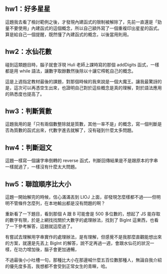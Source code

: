 ## hw1：好多星星

這題我去看了檢討範例之後，才發現內建函式的限制被解除了，先前一直還是「勁量不要使用」內建函式的這個概念，所以自己額外寫了一個重複印出星星的函式。算是給自己一個提醒，既然懂了內建函式的概念，以後當用則用。

## hw2：水仙花數

碰到這類題目時，腦子就會浮現 Huli 老師上課時寫的那個 addDigits 函式，一樣都是用 while 語法，讓數字取餘數然後除以十讓它榨乾自己的概念。

這是上週指定教材最後的課題，對那個時候的我來說是一個大魔王。讓我最驚訝的是，這次可以再憑空生出來，也證明自己對於這些概念是真的理解，對於語法應用的熟悉度也提高了。

## hw3：判斷質數

這題我用的是「只有兩個數整除就是質數，其他一率不是」的概念，寫一個判斷是否為質數的函式出來，代數字進去就解了，沒有碰到什麼太多問題。

## hw4：判斷迴文

這題一樣寫一個讓字串倒轉的 reverse 函式，判斷回傳結果是不是跟原本的字串一樣就過了，一樣沒有什麼太大問題。

## hw5：聯誼順序比大小

這題一開始解完的時候，信心滿滿丟到 LIOJ 上面，卻發現怎麼樣都不過——但明明不管條件怎麼列，在本地輸出都是沒有問題的啊？

重新看了一下題目，看到那個 A 跟 B 可能會是 500 多位數的，想起了 JS 能存取的數字有限，於是上網找找關於大數字的處理辦法，找到了 BigInt 這東西，也看了一下參考解答，這題就這麼過了。

有嘗試去理解用字串實作的處理辦法，是有理解，但感覺不是我那麼直觀能想出來的方案，就還是先丟上 BigInt 的解答，說不定再過一週，會跟水仙花的狀況一樣，在功力增加後，腦子會更加通暢，

不過最後小小吐槽一句，那種比大小在那邊喊什麼五百位數那種人，無論自我介紹的優先度多高，我想都不會受到正常女生的青睞，哈。